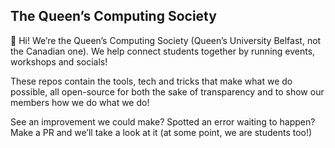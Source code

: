 ## The Queen’s Computing Society

👋 Hi! We’re the Queen’s Computing Society (Queen’s University Belfast, not the Canadian one). We help connect students together by running events, workshops and socials! 

These repos contain the tools, tech and tricks that make what we do possible, all open-source for both the sake of transparency and to show our members how we do what we do! 

See an improvement we could make? Spotted an error waiting to happen? Make a PR and we’ll take a look at it (at some point, we are students too!)
